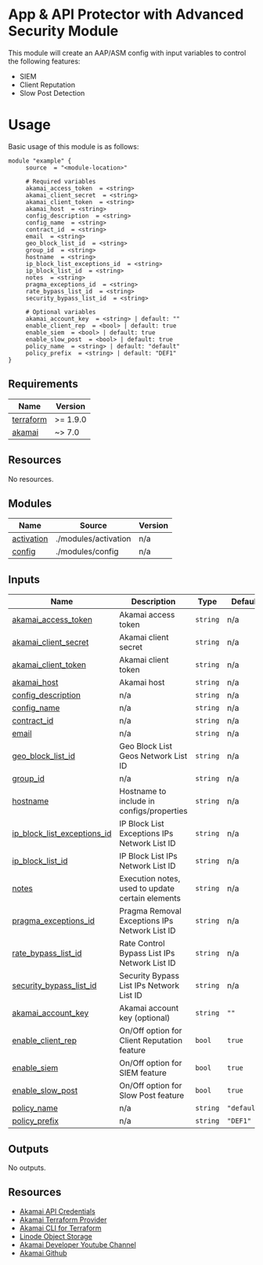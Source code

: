 <!-- BEGIN_TF_DOCS -->

# App & API Protector with Advanced Security Module

This module will create an AAP/ASM config with input variables to control the following features:

- SIEM
- Client Reputation
- Slow Post Detection

# Usage
Basic usage of this module is as follows:

```hcl
module "example" {
  	 source  = "<module-location>"
  
	 # Required variables
  	 akamai_access_token  = <string>
  	 akamai_client_secret  = <string>
  	 akamai_client_token  = <string>
  	 akamai_host  = <string>
  	 config_description  = <string>
  	 config_name  = <string>
  	 contract_id  = <string>
  	 email  = <string>
  	 geo_block_list_id  = <string>
  	 group_id  = <string>
  	 hostname  = <string>
  	 ip_block_list_exceptions_id  = <string>
  	 ip_block_list_id  = <string>
  	 notes  = <string>
  	 pragma_exceptions_id  = <string>
  	 rate_bypass_list_id  = <string>
  	 security_bypass_list_id  = <string>
  
	 # Optional variables
  	 akamai_account_key  = <string> | default: ""
  	 enable_client_rep  = <bool> | default: true
  	 enable_siem  = <bool> | default: true
  	 enable_slow_post  = <bool> | default: true
  	 policy_name  = <string> | default: "default"
  	 policy_prefix  = <string> | default: "DEF1"
}
 ```

## Requirements

| Name | Version |
|------|---------|
| <a name="requirement_terraform"></a> [terraform](#requirement\_terraform) | >= 1.9.0 |
| <a name="requirement_akamai"></a> [akamai](#requirement\_akamai) | ~> 7.0 |

## Resources

No resources.

## Modules

| Name | Source | Version |
|------|--------|---------|
| <a name="module_activation"></a> [activation](#module\_activation) | ./modules/activation | n/a |
| <a name="module_config"></a> [config](#module\_config) | ./modules/config | n/a |

## Inputs

| Name | Description | Type | Default | Required |
|------|-------------|------|---------|:--------:|
| <a name="input_akamai_access_token"></a> [akamai\_access\_token](#input\_akamai\_access\_token) | Akamai access token | `string` | n/a | yes |
| <a name="input_akamai_client_secret"></a> [akamai\_client\_secret](#input\_akamai\_client\_secret) | Akamai client secret | `string` | n/a | yes |
| <a name="input_akamai_client_token"></a> [akamai\_client\_token](#input\_akamai\_client\_token) | Akamai client token | `string` | n/a | yes |
| <a name="input_akamai_host"></a> [akamai\_host](#input\_akamai\_host) | Akamai host | `string` | n/a | yes |
| <a name="input_config_description"></a> [config\_description](#input\_config\_description) | n/a | `string` | n/a | yes |
| <a name="input_config_name"></a> [config\_name](#input\_config\_name) | n/a | `string` | n/a | yes |
| <a name="input_contract_id"></a> [contract\_id](#input\_contract\_id) | n/a | `string` | n/a | yes |
| <a name="input_email"></a> [email](#input\_email) | n/a | `string` | n/a | yes |
| <a name="input_geo_block_list_id"></a> [geo\_block\_list\_id](#input\_geo\_block\_list\_id) | Geo Block List Geos Network List ID | `string` | n/a | yes |
| <a name="input_group_id"></a> [group\_id](#input\_group\_id) | n/a | `string` | n/a | yes |
| <a name="input_hostname"></a> [hostname](#input\_hostname) | Hostname to include in configs/properties | `string` | n/a | yes |
| <a name="input_ip_block_list_exceptions_id"></a> [ip\_block\_list\_exceptions\_id](#input\_ip\_block\_list\_exceptions\_id) | IP Block List Exceptions IPs Network List ID | `string` | n/a | yes |
| <a name="input_ip_block_list_id"></a> [ip\_block\_list\_id](#input\_ip\_block\_list\_id) | IP Block List IPs Network List ID | `string` | n/a | yes |
| <a name="input_notes"></a> [notes](#input\_notes) | Execution notes, used to update certain elements | `string` | n/a | yes |
| <a name="input_pragma_exceptions_id"></a> [pragma\_exceptions\_id](#input\_pragma\_exceptions\_id) | Pragma Removal Exceptions IPs Network List ID | `string` | n/a | yes |
| <a name="input_rate_bypass_list_id"></a> [rate\_bypass\_list\_id](#input\_rate\_bypass\_list\_id) | Rate Control Bypass List IPs Network List ID | `string` | n/a | yes |
| <a name="input_security_bypass_list_id"></a> [security\_bypass\_list\_id](#input\_security\_bypass\_list\_id) | Security Bypass List IPs Network List ID | `string` | n/a | yes |
| <a name="input_akamai_account_key"></a> [akamai\_account\_key](#input\_akamai\_account\_key) | Akamai account key (optional) | `string` | `""` | no |
| <a name="input_enable_client_rep"></a> [enable\_client\_rep](#input\_enable\_client\_rep) | On/Off option for Client Reputation feature | `bool` | `true` | no |
| <a name="input_enable_siem"></a> [enable\_siem](#input\_enable\_siem) | On/Off option for SIEM feature | `bool` | `true` | no |
| <a name="input_enable_slow_post"></a> [enable\_slow\_post](#input\_enable\_slow\_post) | On/Off option for Slow Post feature | `bool` | `true` | no |
| <a name="input_policy_name"></a> [policy\_name](#input\_policy\_name) | n/a | `string` | `"default"` | no |
| <a name="input_policy_prefix"></a> [policy\_prefix](#input\_policy\_prefix) | n/a | `string` | `"DEF1"` | no |

## Outputs

No outputs.

## Resources
- [Akamai API Credentials](https://techdocs.akamai.com/developer/docs/set-up-authentication-credentials)
- [Akamai Terraform Provider](https://techdocs.akamai.com/terraform/docs)
- [Akamai CLI for Terraform](https://github.com/akamai/cli-terraform)
- [Linode Object Storage](https://www.linode.com/lp/object-storage/)
- [Akamai Developer Youtube Channel](https://www.youtube.com/c/AkamaiDeveloper)
- [Akamai Github](https://github.com/akamai)
<!-- END_TF_DOCS -->